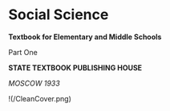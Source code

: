
# Social Science
**Textbook for Elementary and Middle Schools**

Part One

**STATE TEXTBOOK PUBLISHING HOUSE**

*MOSCOW 1933*

!(/CleanCover.png)
